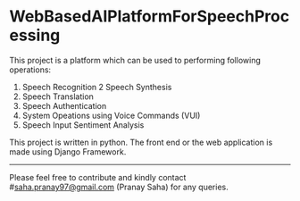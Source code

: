 # WebBasedAIPlatformForSpeechProcessing
This project is a platform which can be used to performing following operations:

1. Speech Recognition
2  Speech Synthesis
3. Speech Translation
4. Speech Authentication
5. System Opeations using Voice Commands (VUI)
6. Speech Input Sentiment Analysis


This project is written in python.
The front end or the web application is made using Django Framework.



--------------------------------------------

Please feel free to contribute and kindly contact #saha.pranay97@gmail.com (Pranay Saha) for any queries.
